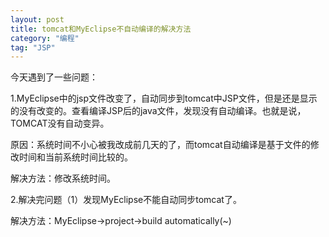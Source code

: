 ```yaml
---
layout: post
title: tomcat和MyEclipse不自动编译的解决方法
category: "编程"
tag: "JSP"
---
```

今天遇到了一些问题：

1.MyEclipse中的jsp文件改变了，自动同步到tomcat中JSP文件，但是还是显示的没有改变的。查看编译JSP后的java文件，发现没有自动编译。也就是说，TOMCAT没有自动变异。

原因：系统时间不小心被我改成前几天的了，而tomcat自动编译是基于文件的修改时间和当前系统时间比较的。

解决方法：修改系统时间。

2.解决完问题（1）发现MyEclipse不能自动同步tomcat了。

解决方法：MyEclipse-&gt;project-&gt;build automatically(~)

